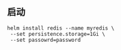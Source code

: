 ## 启动
```shell
helm install redis --name myredis \
 --set persistence.storage=1Gi \
 --set passowrd=password
```


